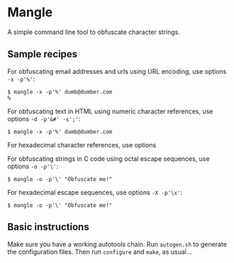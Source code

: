 # Mangle

A simple command line tool to obfuscate character strings.

## Sample recipes

For obfuscating email addresses and urls using URL encoding, use options `-x -p'%'`:

    $ mangle -x -p'%' dumb@dumber.com
    %

For obfuscating text in HTML using numeric character references, use options `-d -p'&#' -s';'`:

    $ mangle -x -p'%' dumb@dumber.com

For hexadecimal character references, use options

For obfuscating strings in C code using octal escape sequences, use options `-o -p'\'`:

    $ mangle -o -p'\' "Obfuscate me!"

For hexadecimal escape sequences, use options `-X -p'\x'`:

    $ mangle -o -p'\' "Obfuscate me!"

## Basic instructions

Make sure you have a working autotools chain. Run `autogen.sh` to generate the configuration files. Then run `configure` and `make`, as usual...